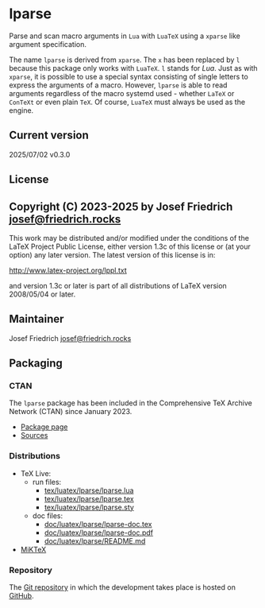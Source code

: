 # lparse

Parse and scan macro arguments in `Lua` with `LuaTeX` using a `xparse`
like argument specification.

The name `lparse` is derived from `xparse`. The `x` has been replaced by
`l` because this package only works with `LuaTeX`. `l` stands for *Lua*.
Just as with `xparse`, it is possible to use a special syntax consisting
of single letters to express the arguments of a macro. However, `lparse`
is able to read arguments regardless of the macro systemd used - whether
`LaTeX` or `ConTeXt` or even plain `TeX`. Of course, `LuaTeX` must
always be used as the engine.

## Current version

2025/07/02 v0.3.0

## License

Copyright (C) 2023-2025 by Josef Friedrich <josef@friedrich.rocks>
------------------------------------------------------------------------
This work may be distributed and/or modified under the conditions of
the LaTeX Project Public License, either version 1.3c of this license
or (at your option) any later version.  The latest version of this
license is in:

  http://www.latex-project.org/lppl.txt

and version 1.3c or later is part of all distributions of LaTeX
version 2008/05/04 or later.

## Maintainer

Josef Friedrich <josef@friedrich.rocks>

## Packaging

### CTAN

The `lparse` package has been included in the Comprehensive TeX Archive
Network (CTAN) since January 2023.

* [Package page](https://www.ctan.org/pkg/lparse)
* [Sources](https://www.ctan.org/tex-archive/macros/luatex/generic/lparse)

### Distributions

* TeX Live:
  * run files:
    * [tex/luatex/lparse/lparse.lua](https://tug.org/svn/texlive/trunk/Master/texmf-dist/tex/luatex/lparse/lparse.lua)
    * [tex/luatex/lparse/lparse.tex](https://tug.org/svn/texlive/trunk/Master/texmf-dist/tex/luatex/lparse/lparse.tex)
    * [tex/luatex/lparse/lparse.sty](https://tug.org/svn/texlive/trunk/Master/texmf-dist/tex/luatex/lparse/lparse.sty)
  * doc files:
    * [doc/luatex/lparse/lparse-doc.tex](https://tug.org/svn/texlive/trunk/Master/texmf-dist/doc/luatex/lparse/lparse-doc.tex)
    * [doc/luatex/lparse/lparse-doc.pdf](https://tug.org/svn/texlive/trunk/Master/texmf-dist/doc/luatex/lparse/lparse-doc.pdf)
    * [doc/luatex/lparse/README.md](https://tug.org/svn/texlive/trunk/Master/texmf-dist/doc/luatex/lparse/README.md)
* [MiKTeX](https://miktex.org/packages/lparse)

### Repository

The [Git repository](https://github.com/Josef-Friedrich/lparse) in which
the development takes place is hosted on [GitHub](https://github.com).
